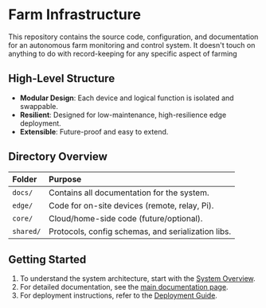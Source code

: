 # Farm Infrastructure

This repository contains the source code, configuration, and documentation for an autonomous farm monitoring and control system. It doesn't touch on anything to do with record-keeping for any specific aspect of farming

## High-Level Structure

*   **Modular Design**: Each device and logical function is isolated and swappable.
*   **Resilient**: Designed for low-maintenance, high-resilience edge deployment.
*   **Extensible**: Future-proof and easy to extend.

## Directory Overview

| Folder      | Purpose                                           |
| :---------- | :------------------------------------------------ |
| `docs/`     | Contains all documentation for the system.        |
| `edge/`     | Code for on-site devices (remote, relay, Pi).     |
| `core/`     | Cloud/home-side code (future/optional).           |
| `shared/`   | Protocols, config schemas, and serialization libs.|

## Getting Started

1.  To understand the system architecture, start with the [System Overview](docs/01_overview.md).
2.  For detailed documentation, see the [main documentation page](docs/README.md).
3.  For deployment instructions, refer to the [Deployment Guide](docs/06_deployment.md).
